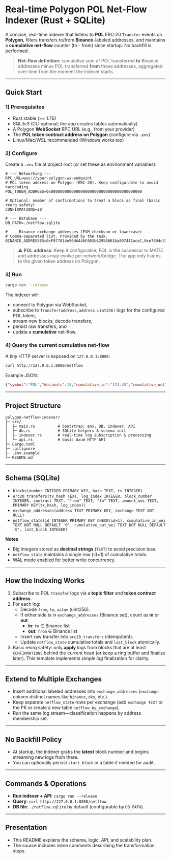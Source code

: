
# Real-time Polygon POL Net-Flow Indexer (Rust + SQLite)

A concise, real-time indexer that listens to **POL** ERC‑20 `Transfer` events on **Polygon**, filters transfers
to/from **Binance**-labeled addresses, and maintains a **cumulative net-flow** counter (to - from) since startup.
No backfill is performed.

> **Net-flow definition**: cumulative sum of POL transferred **to** Binance addresses minus POL transferred **from**
> those addresses, aggregated over time from the moment the indexer starts.

---

## Quick Start

### 1) Prerequisites
- Rust stable (>= 1.76)
- SQLite3 (CLI optional; the app creates tables automatically)
- A Polygon **WebSocket** RPC URL (e.g., from your provider)
- The **POL token contract address on Polygon** (configure via `.env`)
- Linux/Mac/WSL recommended (Windows works too)

### 2) Configure
Create a `.env` file at project root (or set these as environment variables):

```env
# --- Networking ---
RPC_URL=wss://your-polygon-ws-endpoint
# POL token address on Polygon (ERC-20). Keep configurable to avoid hardcoding.
POL_TOKEN_ADDRESS=0x0000000000000000000000000000000000000000

# Optional: number of confirmations to treat a block as final (basic reorg safety)
CONFIRMATIONS=20

# --- Database ---
DB_PATH=./netflow.sqlite

# --- Binance exchange addresses (EVM checksum or lowercase) ---
# Comma-separated list. Provided by the task.
BINANCE_ADDRESSES=0xF977814e90dA44bFA03b6295A0616a897441aceC,0xe7804c37c13166fF0b37F5aE0BB07A3aEbb6e245,0x505e71695E9bc45943c58adEC1650577BcA68fD9,0x290275e3db66394C52272398959845170E4DCb88,0xD5C08681719445A5Fdce2Bda98b341A49050d821,0x082489A616aB4D46d1947eE3F912e080815b08DA
```

> ⚠️ **POL address**: Keep it configurable; POL is the successor to MATIC and addresses may evolve per network/bridge. The app only listens to the given token address on Polygon.

### 3) Run
```bash
cargo run --release
```

The indexer will:
- connect to Polygon via WebSocket,
- subscribe to `Transfer(address,address,uint256)` logs for the configured POL token,
- stream new blocks, decode transfers,
- persist raw transfers, and
- update a **cumulative** net-flow.

### 4) Query the current cumulative net-flow
A tiny HTTP server is exposed on `127.0.0.1:8080`:

```bash
curl http://127.0.0.1:8080/netflow
```

Example JSON:
```json
{"symbol":"POL","decimals":18,"cumulative_in":"123.45","cumulative_out":"67.89","cumulative_net":"55.56","last_block":53876543}
```

---

## Project Structure

```
polygon-netflow-indexer/
├─ src/
│  ├─ main.rs          # bootstrap: env, DB, indexer, API
│  ├─ db.rs            # SQLite helpers & schema init
│  ├─ indexer.rs       # real-time log subscription & processing
│  └─ api.rs           # basic Axum HTTP API
├─ Cargo.toml
├─ .gitignore
├─ .env.example
└─ README.md
```

---

## Schema (SQLite)

- `blocks(number INTEGER PRIMARY KEY, hash TEXT, ts INTEGER)`
- `erc20_transfers(tx_hash TEXT, log_index INTEGER, block_number INTEGER, contract TEXT, "from" TEXT, "to" TEXT, amount_wei TEXT, PRIMARY KEY(tx_hash, log_index))`
- `exchange_addresses(address TEXT PRIMARY KEY, exchange TEXT NOT NULL)`
- `netflow_state(id INTEGER PRIMARY KEY CHECK(id=1), cumulative_in_wei TEXT NOT NULL DEFAULT '0', cumulative_out_wei TEXT NOT NULL DEFAULT '0', last_block INTEGER)`

**Notes**
- Big integers stored as **decimal strings** (`TEXT`) to avoid precision loss.
- `netflow_state` maintains a single row (id=1) of cumulative totals.
- WAL mode enabled for better write concurrency.

---

## How the Indexing Works

1. Subscribe to POL `Transfer` logs via a **topic filter** and **token contract address**.
2. For each log:
   - Decode `from`, `to`, `value` (uint256).
   - If either side is in `exchange_addresses` (Binance set), count as **in** or **out**:
     - **in**: `to` ∈ Binance list
     - **out**: `from` ∈ Binance list
   - Insert raw transfer into `erc20_transfers` (idempotent).
   - Update `netflow_state` cumulative totals and `last_block` atomically.
3. Basic reorg safety: only **apply** logs from blocks that are at least `CONFIRMATIONS` behind the current head (or keep a ring buffer and finalize later). This template implements *simple lag* finalization for clarity.

---

## Extend to Multiple Exchanges

- Insert additional labeled addresses into `exchange_addresses` (`exchange` column distinct names like `binance`, `okx`, etc.).
- Keep separate `netflow_state` rows per exchange (add `exchange TEXT` to the PK or create a new table `netflow_by_exchange`).
- Run the same log stream—classification happens by address membership set.

---

## No Backfill Policy

- At startup, the indexer grabs the **latest** block number and begins streaming new logs from there.
- You can optionally persist `start_block` in a table if needed for audit.

---

## Commands & Operations

- **Run indexer + API**: `cargo run --release`
- **Query**: `curl http://127.0.0.1:8080/netflow`
- **DB file**: `./netflow.sqlite` by default (configurable by `DB_PATH`).

---

## Presentation

- This README explains the schema, logic, API, and scalability plan.
- The source includes inline comments describing the transformation steps.

